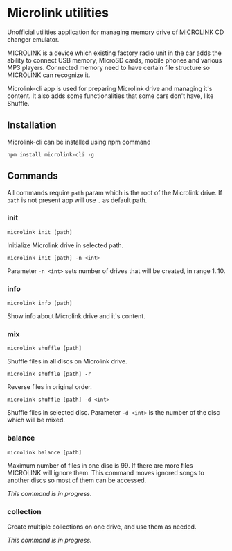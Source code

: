 # Microlink utilities

Unofficial utilities application for managing memory drive of [MICROLINK](http://www.microlink.rs) CD changer emulator.

MICROLINK is a device which existing factory radio unit in the car adds the ability to connect USB memory, MicroSD cards, mobile phones and various MP3 players. Connected memory need to have certain file structure so MICROLINK can recognize it.

Microlink-cli app is used for preparing Microlink drive and managing it's content. It also adds some functionalities that some cars don't have, like Shuffle.

## Installation

Microlink-cli can be installed using npm command

`npm install microlink-cli -g`

## Commands

All commands require `path` param which is the root of the Microlink drive. If `path` is not present app will use `.` as default path.

### init

`microlink init [path]`

Initialize Microlink drive in selected path.

`microlink init [path] -n <int>`

Parameter `-n <int>` sets number of drives that will be created, in range 1..10.

### info

`microlink info [path]`

Show info about Microlink drive and it's content.

### mix

`microlink shuffle [path]`

Shuffle files in all discs on Microlink drive.

`microlink shuffle [path] -r`

Reverse files in original order.

`microlink shuffle [path] -d <int>`

Shuffle files in selected disc. Parameter `-d <int>` is the number of the disc which will be mixed.

### balance

`microlink balance [path]`

Maximum number of files in one disc is 99. If there are more files MICROLINK will ignore them. This command moves ignored songs to another discs so most of them can be accessed.

_This command is in progress._

### collection

Create multiple collections on one drive, and use them as needed.

_This command is in progress._
